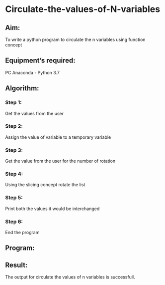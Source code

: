 # Circulate-the-values-of-N-variables
## Aim:
To write a python program to circulate the n variables using function concept
## Equipment’s required:
PC
Anaconda - Python 3.7
## Algorithm: 
### Step 1: 
Get the values from the user
### Step 2: 
Assign the value of variable to a temporary variable
### Step 3: 
Get the value from the user for the number of rotation
### Step 4: 
Using the slicing concept rotate the list
### Step 5: 
Print both the values it would be interchanged
### Step 6: 
End the program
## Program:

## Result:
The output for circulate the values of n variables is successfull.
